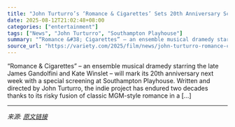 ```yaml
---
title: "John Turturro’s ‘Romance & Cigarettes’ Sets 20th Anniversary Screening at Southampton Playhouse"
date: 2025-08-12T21:02:48+08:00
categories: ["entertainment"]
tags: ["News", "John Turturro", "Southampton Playhouse"]
summary: "“Romance &#38; Cigarettes” – an ensemble musical dramedy starring the late James Gandolfini and Kate Winslet – will mark its 20th anniversary next week with a special screening at Southampton Playhous"
source_url: "https://variety.com/2025/film/news/john-turturro-romance-cigarettes-20th-anniversary-1236487751/"
---
```


“Romance &#38; Cigarettes” – an ensemble musical dramedy starring the late James Gandolfini and Kate Winslet – will mark its 20th anniversary next week with a special screening at Southampton Playhouse. Written and directed by John Turturro, the indie project has endured two decades thanks to its risky fusion of classic MGM-style romance in a [&#8230;]

---

*来源: [原文链接](https://variety.com/2025/film/news/john-turturro-romance-cigarettes-20th-anniversary-1236487751/)*
